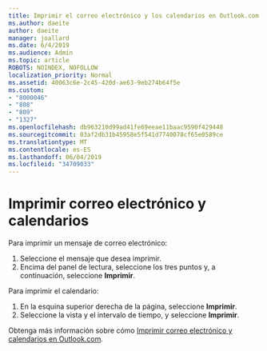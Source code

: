 ```yaml
---
title: Imprimir el correo electrónico y los calendarios en Outlook.com
ms.author: daeite
author: daeite
manager: joallard
ms.date: 6/4/2019
ms.audience: Admin
ms.topic: article
ROBOTS: NOINDEX, NOFOLLOW
localization_priority: Normal
ms.assetid: 40063c6e-2c45-420d-ae63-9eb274b64f5e
ms.custom:
- "8000046"
- "808"
- "809"
- "1327"
ms.openlocfilehash: db963210d99ad41fe69eeae11baac9590f429448
ms.sourcegitcommit: 03af2db31b45958e5f541d7740078cf65e0589ce
ms.translationtype: MT
ms.contentlocale: es-ES
ms.lasthandoff: 06/04/2019
ms.locfileid: "34709033"
---
```

# <a name="print-email-and-calendars"></a>Imprimir correo electrónico y calendarios

Para imprimir un mensaje de correo electrónico:
  
1. Seleccione el mensaje que desea imprimir.
1. Encima del panel de lectura, seleccione los tres puntos y, a continuación, seleccione **Imprimir**.

Para imprimir el calendario:

1. En la esquina superior derecha de la página, seleccione **Imprimir**.
1. Seleccione la vista y el intervalo de tiempo, y seleccione **Imprimir**.

Obtenga más información sobre cómo [Imprimir correo electrónico y calendarios en Outlook.com](https://go.microsoft.com/fwlink/p/?linkid=2001208&amp;clcid=0x409).